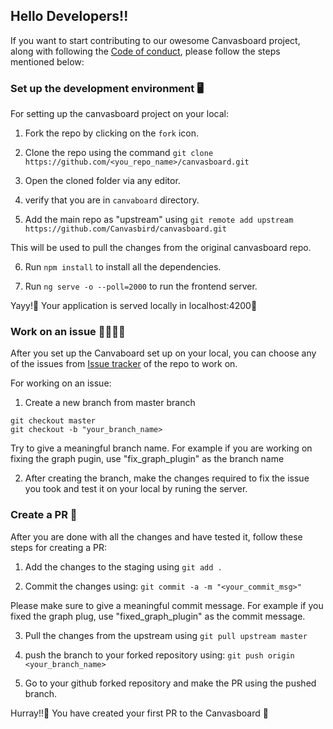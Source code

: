 ## Hello Developers!!

If you want to start contributing to our owesome Canvasboard project, along with following the [Code of conduct](https://github.com/Canvasbird/canvasboard/blob/master/CODE_OF_CONDUCT.md), please follow the steps mentioned below:

### Set up the development environment 🖥️

For setting up the canvasboard project on your local:

1. Fork the repo by clicking on the `fork` icon.

2. Clone the repo using the command
  `git clone https://github.com/<you_repo_name>/canvasboard.git`

3. Open the cloned folder via any editor.

4. verify that you are in `canvaboard` directory.

5. Add the main repo as "upstream" using
  `git remote add upstream https://github.com/Canvasbird/canvasboard.git`

  This will be used to pull the changes from the original canvasboard repo.

6. Run `npm install` to install all the dependencies.

7. Run `ng serve -o --poll=2000` to run the frontend server.

Yayy!🌼 Your application is served locally in localhost:4200🚀


### Work on an issue 👨‍💻👩‍💻

After you set up the Canvaboard set up on your local, you can choose any of the issues from 
[Issue tracker](https://github.com/Canvasbird/canvasboard/issues) of the repo to work on.

For working on an issue:

1. Create a new branch from master branch

  ```
  git checkout master
  git checkout -b "your_branch_name>
  ```
Try to give a meaningful branch name. For example if you are working on fixing the graph pugin,
use "fix_graph_plugin" as the branch name

2. After creating the branch, make the changes required to fix the issue you took and test it on 
  your local by runing the server.


### Create a PR 🚀

After you are done with all the changes and have tested it, follow these steps for creating a PR:

1. Add the changes to the staging using 
  `git add .`

2. Commit the changes using:
  `git commit -a -m "<your_commit_msg>"`

  Please make sure to give a meaningful commit message. For example if you fixed the graph plug, 
  use "fixed_graph_plugin" as the commit message.

3. Pull the changes from the upstream using
  `git pull upstream master`

4. push the branch to your forked repository using:
    `git push origin <your_branch_name>`

4. Go to your github forked repository and make the PR using the pushed branch.

Hurray!!🎉 You have created your first PR to the Canvasboard 🚀
